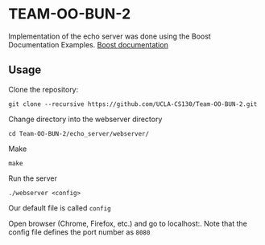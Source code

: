# TEAM-OO-BUN-2

Implementation of the echo server was done using the Boost Documentation Examples. 
[Boost documentation](http://www.boost.org/doc/libs/1_62_0/doc/html/boost_asio/examples/cpp11_examples.html#boost_asio.examples.cpp11_examples.spawn)

## Usage

Clone the repository:
```
git clone --recursive https://github.com/UCLA-CS130/Team-OO-BUN-2.git
```
Change directory into the webserver directory
```
cd Team-OO-BUN-2/echo_server/webserver/
```

Make
```
make
```

Run the server
```
./webserver <config>
```
Our default <config> file is called `config`

Open browser (Chrome, Firefox, etc.) and go to localhost:<port>. Note that the config file defines the port number as `8080`
